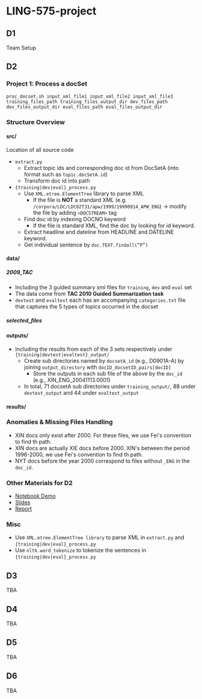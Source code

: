 # LING-575-project

## D1
Team Setup


## D2
### Project 1: Process a docSet
```
proc_docset.sh input_xml_file1 input_xml_file2 input_xml_file3 training_files_path training_files_output_dir dev_files_path dev_files_output_dir eval_files_path eval_files_output_dir
```
### Structure Overview

#### src/ 
Location of all source code
- `extract.py`
  - Extract topic ids and corresponding doc id from DocSetA (into format such as `topic.docSetA.id`)
  - Transform doc id into path
- `{training|dev|eval}_process.py`
  - Use `XML.etree.ElementTree` library to parse XML
    - If the file is **NOT** a standard XML (e.g. `/corpora/LDC/LDC02T31/apw/1999/19990914_APW_ENG`) -> modify the file by adding `<DOCSTREAM>` tag
  - Find doc id by indexing DOCNO keyword
    - If the file is standard XML, find the doc by looking for id keyword.
  - Extract headline and dateline from HEADLINE and DATELINE keyword.
  - Get individual sentence by `doc.TEXT.findall(“P”)`


#### data/
##### 2009_TAC
- Including the 3 guided summary xml files for `training`, `dev` and `eval` set
- The data come from **TAC 2010 Guided Summarization task**
- `devtest` and `evaltest` each has an accompanying `categories.txt` file that captures the 5 types of topics occurred in the docset
##### selected_files


#### outputs/
- Including the results from each of the 3 sets respectively under `{training|devtest|evaltest}_output/`
  - Create sub directories named by `docsetA_id` (e.g., D0901A-A) by joining `output_directory` with `docID_docsetID_pairs[docID]`
    -  Store the outputs in each sub file of the above by the `doc_id` (e.g.,  XIN_ENG_20041113.0001)
  -  In total, 71 docsetA sub directories under `training_output/`, 88 under `devtest_output` and 44 under `evaltest_output`


#### results/

### Anomalies & Missing Files Handling
- XIN docs only exist after 2000. For these files, we use Fei's convention to find th path.
- XIN docs are actually XIE docs before 2000. XIN's between the period 1996-2000, we use Fei's convention to find th path.
- NYT docs before the year 2000 correspond to files without `_ENG` in the `doc_id`.


### Other Materials for D2
- [Notebook Demo](https://colab.research.google.com/drive/12O_-mGa7kY9bDnpg7UTk68-pzOXtouhh?usp=sharing)
- [Slides](https://docs.google.com/presentation/d/1SA4BHlqPNocj633CXlnUCiJl5jbSAbeq9EIMPmwoDfY/edit?usp=sharing)
- [Report](https://www.overleaf.com/project/65ab55ba7354b900096adf76/invite/token/2e834443383d082f2e53afb1796c7265e497eaacb6debd63?project_name=575%20Report&user_first_name=Qingyun)

### Misc
- Use `XML.etree.ElementTree library` to parse XML in `extract.py` and `{training|dev|eval}_process.py`
- Use `nltk.word_tokenize` to tokenize the sentences in `{training|dev|eval}_process.py`



## D3
TBA


## D4
TBA


## D5
TBA


## D6
TBA

